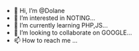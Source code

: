 - 👋 Hi, I’m @Dolane
- 👀 I’m interested in NOTING...
- 🌱 I’m currently learning PHP,JS...
- 💞️ I’m looking to collaborate on GOOGLE...
- 📫 How to reach me ...

<!---
Dolane/Dolane is a ✨ special ✨ repository because its `README.md` (this file) appears on your GitHub profile.
You can click the Preview link to take a look at your changes.
--->
